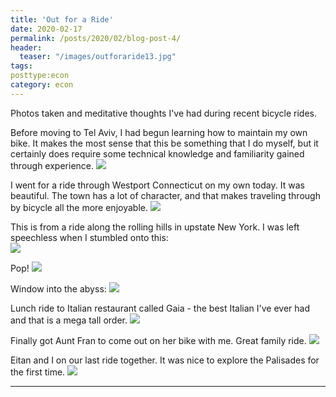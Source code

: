 ```yaml
---
title: 'Out for a Ride'
date: 2020-02-17
permalink: /posts/2020/02/blog-post-4/
header:
  teaser: "/images/outforaride13.jpg"
tags:
posttype:econ
category: econ 
---
```


Photos taken and meditative thoughts I've had during recent bicycle rides.


Before moving to Tel Aviv, I had begun learning how to maintain my own bike. It makes the most sense that this be something that I do myself, but it certainly does require some technical knowledge and familiarity gained through experience.
![](/images/outforaride13.jpg)

I went for a ride through Westport Connecticut on my own today. It was beautiful. The town has a lot of character, and that  makes traveling through by bicycle all the more enjoyable. 
![](/images/outforaride2.jpg)

This is from a ride along the rolling hills in upstate New York. I was left speechless when I stumbled onto this:  
![](/images/outforaride9.jpg)

Pop!
![](/images/outforaride6.jpg)

Window into the abyss:
![](/images/outforaride8.jpg)

Lunch ride to Italian restaurant called Gaia - the best Italian I've ever had and that is a mega tall order.
![](/images/outforaride7.jpg)

Finally got Aunt Fran to come out on her bike with me. Great family ride.
![](/images/outforaride10.jpg)

Eitan and I on our last ride together. It was nice to explore the Palisades for the first time.
![](/images/outforaride12.jpg)

------